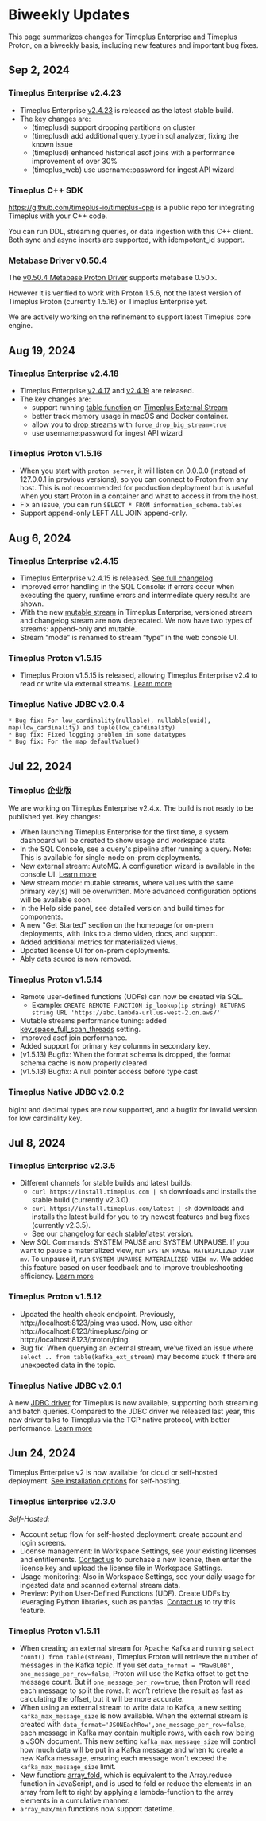 # Biweekly Updates

This page summarizes changes for Timeplus Enterprise and Timeplus Proton, on a biweekly basis, including new features and important bug fixes.

## Sep 2, 2024

### Timeplus Enterprise v2.4.23

- Timeplus Enterprise [v2.4.23](/enterprise-releases#2_4_23) is released as the latest stable build.
- The key changes are:
  - (timeplusd) support dropping partitions on cluster
  - (timeplusd) add additional query_type in sql analyzer, fixing the known issue
  - (timeplusd) enhanced historical asof joins with a performance improvement of over 30%
  - (timeplus_web) use username:password for ingest API wizard

### Timeplus C++ SDK

https://github.com/timeplus-io/timeplus-cpp is a public repo for integrating Timeplus with your C++ code.

You can run DDL, streaming queries, or data ingestion with this C++ client. Both sync and async inserts are supported, with idempotent_id support.

### Metabase Driver v0.50.4

The [v0.50.4 Metabase Proton Driver](https://github.com/timeplus-io/metabase-proton-driver/releases/tag/v0.50.4) supports metabase 0.50.x.

However it is verified to work with Proton 1.5.6, not the latest version of Timeplus Proton (currently 1.5.16) or Timeplus Enterprise yet.

We are actively working on the refinement to support latest Timeplus core engine.

## Aug 19, 2024

### Timeplus Enterprise v2.4.18

- Timeplus Enterprise [v2.4.17](/enterprise-releases#2417) and [v2.4.19](/enterprise-releases#2419) are released.
- The key changes are:
  - support running [table function](/functions_for_streaming#table) on [Timeplus External Stream](/timeplus-external-stream)
  - better track memory usage in macOS and Docker container.
  - allow you to [drop streams](/sql-drop-stream#force_drop_big_stream) with `force_drop_big_stream=true`
  - use username:password for ingest API wizard

### Timeplus Proton v1.5.16

- When you start with `proton server`, it will listen on 0.0.0.0 (instead of 127.0.0.1 in previous versions), so you can connect to Proton from any host. This is not recommended for production deployment but is useful when you start Proton in a container and what to access it from the host.
- Fix an issue, you can run `SELECT * FROM information_schema.tables`
- Support append-only LEFT ALL JOIN append-only.

## Aug 6, 2024

### Timeplus Enterprise v2.4.15

- Timeplus Enterprise v2.4.15 is released. [See full changelog](/enterprise-releases)
- Improved error handling in the SQL Console: if errors occur when executing the query, runtime errors and intermediate query results are shown.
- With the new [mutable stream](/mutable-stream) in Timeplus Enterprise, versioned stream and changelog stream are now deprecated. We now have two types of streams: append-only and mutable.
- Stream “mode” is renamed to stream “type” in the web console UI.

### Timeplus Proton v1.5.15

- Timeplus Proton v1.5.15 is released, allowing Timeplus Enterprise v2.4 to read or write via external streams. [Learn more](/timeplus-external-stream)

### Timeplus Native JDBC v2.0.4

```
* Bug fix: For low_cardinality(nullable), nullable(uuid), map(low_cardinality) and tuple(low_cardinality)
* Bug fix: Fixed logging problem in some datatypes
* Bug fix: For the map defaultValue()
```

## Jul 22, 2024

### Timeplus 企业版

We are working on Timeplus Enterprise v2.4.x. The build is not ready to be published yet. Key changes:

- When launching Timeplus Enterprise for the first time, a system dashboard will be created to show usage and workspace stats.
- In the SQL Console, see a query's pipeline after running a query. Note: This is available for single-node on-prem deployments.
- New external stream: AutoMQ. A configuration wizard is available in the console UI. [Learn more](/automq-kafka-source)
- New stream mode: mutable streams, where values with the same primary key(s) will be overwritten. More advanced configuration options will be available soon.
- In the Help side panel, see detailed version and build times for components.
- A new "Get Started" section on the homepage for on-prem deployments, with links to a demo video, docs, and support.
- Added additional metrics for materialized views.
- Updated license UI for on-prem deployments.
- Ably data source is now removed.

### Timeplus Proton v1.5.14

- Remote user-defined functions (UDFs) can now be created via SQL.
  - Example: `CREATE REMOTE FUNCTION ip_lookup(ip string) RETURNS string URL 'https://abc.lambda-url.us-west-2.on.aws/'`
- Mutable streams performance tuning: added [key_space_full_scan_threads](/mutable-stream#key_space_full_scan_threads) setting.
- Improved asof join performance.
- Added support for primary key columns in secondary key.
- (v1.5.13) Bugfix: When the format schema is dropped, the format schema cache is now properly cleared
- (v1.5.13) Bugfix: A null pointer access before type cast

### Timeplus Native JDBC v2.0.2

bigint and decimal types are now supported, and a bugfix for invalid version for low cardinality key.

## Jul 8, 2024

### Timeplus Enterprise v2.3.5

- Different channels for stable builds and latest builds:
  - `curl https://install.timeplus.com | sh` downloads and installs the stable build (currently v2.3.0).
  - `curl https://install.timeplus.com/latest | sh` downloads and installs the latest build for you to try newest features and bug fixes (currently v2.3.5).
  - See our [changelog](/enterprise-releases) for each stable/latest version.
- New SQL Commands: SYSTEM PAUSE and SYSTEM UNPAUSE. If you want to pause a materialized view, run `SYSTEM PAUSE MATERIALIZED VIEW mv`. To unpause it, run `SYSTEM UNPAUSE MATERIALIZED VIEW mv`. We added this feature based on user feedback and to improve troubleshooting efficiency. [Learn more](/sql-system-pause)

### Timeplus Proton v1.5.12

- Updated the health check endpoint. Previously, http://localhost:8123/ping was used. Now, use either http://localhost:8123/timeplusd/ping or http://localhost:8123/proton/ping.
- Bug fix: When querying an external stream, we've fixed an issue where `select .. from table(kafka_ext_stream)` may become stuck if there are unexpected data in the topic.

### Timeplus Native JDBC v2.0.1

A new [JDBC driver](https://github.com/timeplus-io/timeplus-native-jdbc) for Timeplus is now available, supporting both streaming and batch queries. Compared to the JDBC driver we released last year, this new driver talks to Timeplus via the TCP native protocol, with better performance. [Learn more](/jdbc)

## Jun 24, 2024

Timeplus Enterprise v2 is now available for cloud or self-hosted deployment. [See installation options](https://timeplus.com/product) for self-hosting.

### Timeplus Enterprise v2.3.0

_Self-Hosted:_

- Account setup flow for self-hosted deployment: create account and login screens.
- License management: In Workspace Settings, see your existing licenses and entitlements. [Contact us](mailto:support@timeplus.com) to purchase a new license, then enter the license key and upload the license file in Workspace Settings.
- Usage monitoring: Also in Workspace Settings, see your daily usage for ingested data and scanned external stream data.
- Preview: Python User-Defined Functions (UDF). Create UDFs by leveraging Python libraries, such as pandas. [Contact us](mailto:support@timeplus.com) to try this feature.

### Timeplus Proton v1.5.11

- When creating an external stream for Apache Kafka and running `select count() from table(stream)`, Timeplus Proton will retrieve the number of messages in the Kafka topic. If you set `data_format = "RawBLOB", one_message_per_row=false`, Proton will use the Kafka offset to get the message count. But if `one_message_per_row=true`, then Proton will read each message to split the rows. It won’t retrieve the result as fast as calculating the offset, but it will be more accurate.
- When using an external stream to write data to Kafka, a new setting `kafka_max_message_size` is now available. When the external stream is created with `data_format='JSONEachRow',one_message_per_row=false`, each message in Kafka may contain multiple rows, with each row being a JSON document. This new setting `kafka_max_message_size` will control how much data will be put in a Kafka message and when to create a new Kafka message, ensuring each message won't exceed the `kafka_max_message_size` limit.
- New function: [array_fold](/functions_for_comp#array_fold), which is equivalent to the Array.reduce function in JavaScript, and is used to fold or reduce the elements in an array from left to right by applying a lambda-function to the array elements in a cumulative manner.
- `array_max/min` functions now support datetime.
